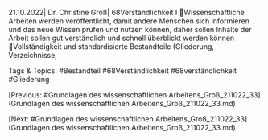 21.10.2022| Dr. Christine Groß| 68Verständlichkeit I
Wissenschaftliche Arbeiten werden veröffentlicht, damit andere Menschen sich 
informieren und das neue Wissen prüfen und nutzen können, daher sollen 
Inhalte der Arbeit sollen gut verständlich und schnell überblickt werden können
Vollständigkeit und standardisierte Bestandteile (Gliederung, Verzeichnisse, 

   Tags & Topics:
   #Bestandteil
   #68Verständlichkeit
   #68verständlichkeit
   #Gliederung

[Previous: #Grundlagen des wissenschaftlichen Arbeitens_Groß_211022_33](Grundlagen des wissenschaftlichen Arbeitens_Groß_211022_33.md)

[Next: #Grundlagen des wissenschaftlichen Arbeitens_Groß_211022_33](Grundlagen des wissenschaftlichen Arbeitens_Groß_211022_33.md)